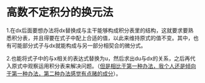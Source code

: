 # 高数不定积分的换元法

​	1.在dx后面要想办法将dx替换成与主干能够构成积分表里的结构，这就要求要熟悉积分表，并且得要在式子中配上合适的值，以此来维持原式的值不变。其中，也有可能部分式子与dx就能构成与另一部分相契合的微分式。

​	2.也能将式子中的与x相关的表达式替换为u，然后求出du与dx的关系，之后再代入原式中观察运用积分表来解决问题。（<u>但是相比于第一种办法，我个人还是倾向于第一种办法，第二种办法感觉有点赌的成分</u>）。
